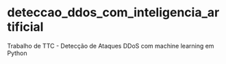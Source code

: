 # deteccao_ddos_com_inteligencia_artificial
Trabalho de TTC - Detecção de Ataques DDoS com machine learning em Python

